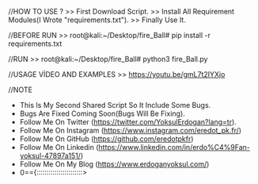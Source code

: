 //HOW TO USE ? >>
First Download Script. >> 
Install All Requirement Modules(I Wrote "requirements.txt"). >> 
Finally Use It.

//BEFORE RUN >>
root@kali:~/Desktop/fire_Ball# pip install -r requirements.txt

//RUN >>
root@kali:~/Desktop/fire_Ball# python3 fire_Ball.py

//USAGE VİDEO AND EXAMPLES >>
https://youtu.be/gmL7t2IYXjo

//NOTE 
- This Is My Second Shared Script So It Include Some Bugs. 
- Bugs Are Fixed Coming Soon(Bugs Will Be Fixing). 
- Follow Me On Twitter (https://twitter.com/YoksulErdogan?lang=tr). 
- Follow Me On Instagram (https://www.instagram.com/eredot_pk.fr/) 
- Follow Me On GitHub (https://github.com/eredotpkfr) 
- Follow Me On Linkedin (https://www.linkedin.com/in/erdo%C4%9Fan-yoksul-47897a151/)
- Follow Me On My Blog (https://www.erdoganyoksul.com/)
- 0=={:::::::::::::::::::::::>
